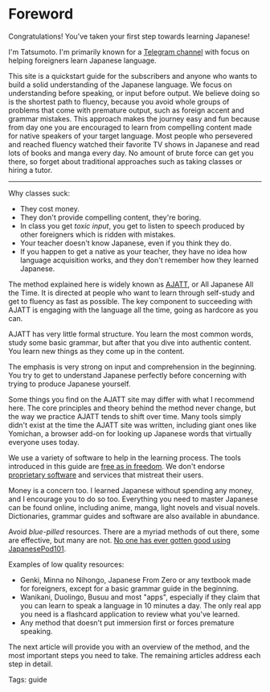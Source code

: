 # Foreword

Congratulations! You've taken your first step towards learning Japanese!

I'm Tatsumoto. I'm primarily known for a [Telegram channel](https://t.me/ajatt_tools)
with focus on helping foreigners learn Japanese language.

This site is a quickstart guide for the subscribers
and anyone who wants to build a solid understanding of the Japanese language.
We focus on understanding before speaking, or input before output.
We believe doing so is the shortest path to fluency,
because you avoid whole groups of problems that come with premature output,
such as foreign accent and grammar mistakes.
This approach makes the journey easy and fun
because from day one you are encouraged to learn from compelling content
made for native speakers of your target language.
Most people who persevered and reached fluency
watched their favorite TV shows in Japanese
and read lots of books and manga every day.
No amount of brute force can get you there,
so forget about traditional approaches such as taking classes or hiring a tutor.

****

Why classes suck:
* They cost money.
* They don't provide compelling content, they're boring.
* In class you get *toxic input*,
you get to listen to speech produced by other foreigners which is ridden with mistakes.
* Your teacher doesn't know Japanese, even if you think they do.
* If you happen to get a native as your teacher,
they have no idea how language acquisition works,
and they don't remember how they learned Japanese.

The method explained here is widely known as
[AJATT](http://www.alljapaneseallthetime.com/blog/all-japanese-all-the-time-ajatt-how-to-learn-japanese-on-your-own-having-fun-and-to-fluency/),
or All Japanese All the Time.
It is directed at people who want to learn through self-study
and get to fluency as fast as possible.
The key component to succeeding with AJATT is engaging with the language all the time,
going as hardcore as you can.

AJATT has very little formal structure.
You learn the most common words, study some basic grammar,
but after that you dive into authentic content.
You learn new things as they come up in the content.

The emphasis is very strong on input and comprehension in the beginning.
You try to get to understand Japanese perfectly
before concerning with trying to produce Japanese yourself.

Some things you find on the AJATT site may differ with what I recommend here.
The core principles and theory behind the method never change,
but the way we practice AJATT tends to shift over time.
Many tools simply didn't exist at the time the AJATT site was written,
including giant ones like Yomichan, a browser add-on for looking up Japanese words
that virtually everyone uses today.

We use a variety of software to help in the learning process.
The tools introduced in this guide are
[free as in freedom](https://www.gnu.org/philosophy/free-sw.html).
We don't endorse
[proprietary software](https://www.gnu.org/proprietary/proprietary.html)
and services that mistreat their users.

Money is a concern too.
I learned Japanese without spending any money, and I encourage you to do so too.
Everything you need to master Japanese can be found online,
including anime, manga, light novels and visual novels.
Dictionaries, grammar guides and software are also available in abundance.

Avoid *blue-pilled* resources.
There are a myriad methods of out there,
some are effective, but many are not.
[No one has ever gotten good using JapanesePod101](https://www.youtube.com/watch?v=ikm_gL7-mZs).

Examples of low quality resources:
* Genki, Minna no Nihongo, Japanese From Zero or any textbook made for foreigners,
except for a basic grammar guide in the beginning.
* Wanikani, Duolingo, Busuu and most "apps",
especially if they claim that you can learn to speak a language in 10 minutes a day.
The only real app you need is a flashcard application to review what you've learned.
* Any method that doesn't put immersion first or forces premature speaking.

The next article will provide you with an overview of the method,
and the most important steps you need to take.
The remaining articles address each step in detail.

Tags: guide
